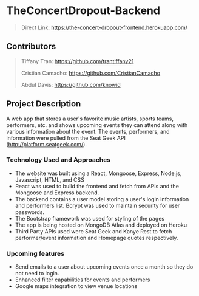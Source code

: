 # TheConcertDropout-Backend

> Direct Link: https://the-concert-dropout-frontend.herokuapp.com/

## Contributors
> Tiffany Tran: https://github.com/trantiffany21
> 
> Cristian Camacho: https://github.com/CristianCamacho
> 
> Abdul Davis: https://github.com/knowid

## Project Description
A web app that stores a user's favorite music artists, sports teams, performers, etc. and shows upcoming events they can attend along with various information about the event. The events, performers, and information were pulled from the Seat Geek API (http://platform.seatgeek.com/).

### Technology Used and Approaches
- The website was built using a React, Mongoose, Express, Node.js, Javascript, HTML, and CSS
- React was used to build the frontend and fetch from APIs and the Mongoose and Express backend. 
- The backend contains a user model storing a user's login information and performers list. Bcrypt was used to maintain security for user passwords.
- The Bootstrap framework was used for styling of the pages
- The app is being hosted on MongoDB Atlas and deployed on Heroku
- Third Party APIs used were Seat Geek and Kanye Rest to fetch performer/event information and Homepage quotes respectively. 


### Upcoming features
- Send emails to a user about upcoming events once a month so they do not need to login.
- Enhanced filter capabilities for events and performers
- Google maps integration to view venue locations
